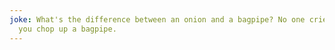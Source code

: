 ```yaml
---
joke: What's the difference between an onion and a bagpipe? No one cries when
  you chop up a bagpipe.
---
```


